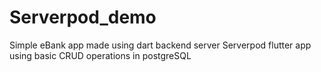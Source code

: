 # Serverpod_demo
Simple eBank app made using dart backend server Serverpod flutter app using basic CRUD operations in postgreSQL
